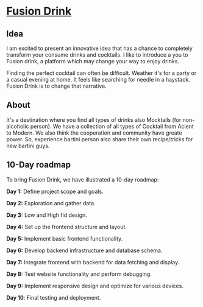 # [Fusion Drink](https://fusion_drink.netlify.app/)
## Idea

I am excited to present an innovative idea that has a chance to completely transform your consume drinks and cocktails. I like to introduce a you to Fusion drink, a platform which may change your way to enjoy drinks.

Finding the perfect cocktail can often be difficult. Weather it's for a party or a casual evening at home. It feels like searching for needle in a haystack. Fusion Drink is to change that narrative.

## About

It's a destination where you find all types of drinks also Mocktails (for non-alcoholic person). We have a collection of all types of Cocktail from Acient to Modern. We also think the cooperation and community have greate power. So, experience bartini person also share their own recipe/tricks for new bartini guys.

## 10-Day roadmap
To bring Fusion Drink, we have illustrated a 10-day roadmap:

**Day 1:** Define project scope and goals.

**Day 2:** Exploration and gather data.

**Day 3:** Low and High fid design.

**Day 4:** Set up the frontend structure and layout.

**Day 5:** Implement basic frontend functionality.

**Day 6:** Develop backend infrastructure and database schema.

**Day 7:** Integrate frontend with backend for data fetching and display.

**Day 8:** Test website functionality and perform debugging.

**Day 9:** Implement responsive design and optimize for various devices.

**Day 10**: Final testing and deployment.